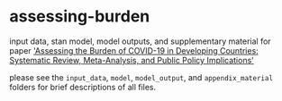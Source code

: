 # assessing-burden
input data, stan model, model outputs, and supplementary material for paper ['Assessing the Burden of COVID-19 in Developing  Countries: Systematic Review, Meta-Analysis, and  Public Policy Implications'](https://gh.bmj.com/content/7/5/e008477)

please see the `input_data`, `model`, `model_output`, and `appendix_material` folders for brief descriptions of all files.

